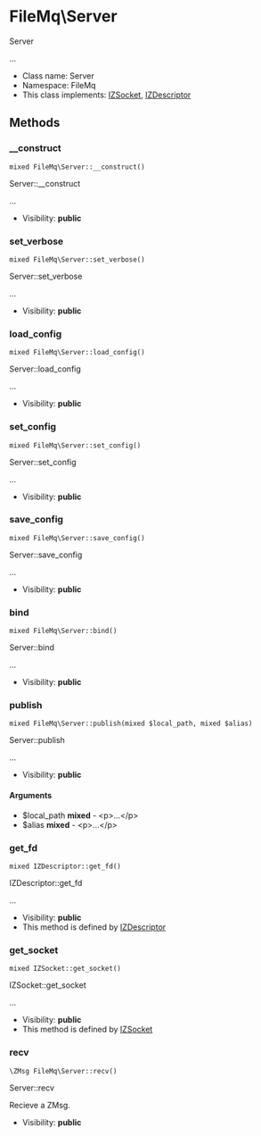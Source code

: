 FileMq\Server
===============

Server

...


* Class name: Server
* Namespace: FileMq
* This class implements: [IZSocket](IZSocket.md), [IZDescriptor](IZDescriptor.md)






Methods
-------


### __construct

    mixed FileMq\Server::__construct()

Server::__construct

...

* Visibility: **public**




### set_verbose

    mixed FileMq\Server::set_verbose()

Server::set_verbose

...

* Visibility: **public**




### load_config

    mixed FileMq\Server::load_config()

Server::load_config

...

* Visibility: **public**




### set_config

    mixed FileMq\Server::set_config()

Server::set_config

...

* Visibility: **public**




### save_config

    mixed FileMq\Server::save_config()

Server::save_config

...

* Visibility: **public**




### bind

    mixed FileMq\Server::bind()

Server::bind

...

* Visibility: **public**




### publish

    mixed FileMq\Server::publish(mixed $local_path, mixed $alias)

Server::publish

...

* Visibility: **public**


#### Arguments
* $local_path **mixed** - &lt;p&gt;...&lt;/p&gt;
* $alias **mixed** - &lt;p&gt;...&lt;/p&gt;



### get_fd

    mixed IZDescriptor::get_fd()

IZDescriptor::get_fd

...

* Visibility: **public**
* This method is defined by [IZDescriptor](IZDescriptor.md)




### get_socket

    mixed IZSocket::get_socket()

IZSocket::get_socket

...

* Visibility: **public**
* This method is defined by [IZSocket](IZSocket.md)




### recv

    \ZMsg FileMq\Server::recv()

Server::recv

Recieve a ZMsg.

* Visibility: **public**



